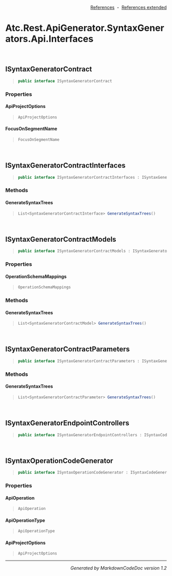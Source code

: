 <div style='text-align: right'>

[References](Index.md)&nbsp;&nbsp;-&nbsp;&nbsp;[References extended](IndexExtended.md)
</div>

# Atc.Rest.ApiGenerator.SyntaxGenerators.Api.Interfaces

<br />

## ISyntaxGeneratorContract

>```csharp
>public interface ISyntaxGeneratorContract
>```

### Properties

#### ApiProjectOptions
>```csharp
>ApiProjectOptions
>```
#### FocusOnSegmentName
>```csharp
>FocusOnSegmentName
>```

<br />

## ISyntaxGeneratorContractInterfaces

>```csharp
>public interface ISyntaxGeneratorContractInterfaces : ISyntaxGeneratorContract
>```

### Methods

#### GenerateSyntaxTrees
>```csharp
>List<SyntaxGeneratorContractInterface> GenerateSyntaxTrees()
>```

<br />

## ISyntaxGeneratorContractModels

>```csharp
>public interface ISyntaxGeneratorContractModels : ISyntaxGeneratorContract
>```

### Properties

#### OperationSchemaMappings
>```csharp
>OperationSchemaMappings
>```
### Methods

#### GenerateSyntaxTrees
>```csharp
>List<SyntaxGeneratorContractModel> GenerateSyntaxTrees()
>```

<br />

## ISyntaxGeneratorContractParameters

>```csharp
>public interface ISyntaxGeneratorContractParameters : ISyntaxGeneratorContract
>```

### Methods

#### GenerateSyntaxTrees
>```csharp
>List<SyntaxGeneratorContractParameter> GenerateSyntaxTrees()
>```

<br />

## ISyntaxGeneratorEndpointControllers

>```csharp
>public interface ISyntaxGeneratorEndpointControllers : ISyntaxCodeGenerator
>```


<br />

## ISyntaxOperationCodeGenerator

>```csharp
>public interface ISyntaxOperationCodeGenerator : ISyntaxCodeGenerator
>```

### Properties

#### ApiOperation
>```csharp
>ApiOperation
>```
#### ApiOperationType
>```csharp
>ApiOperationType
>```
#### ApiProjectOptions
>```csharp
>ApiProjectOptions
>```
<hr /><div style='text-align: right'><i>Generated by MarkdownCodeDoc version 1.2</i></div>
